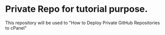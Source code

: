 # Private Repo for tutorial purpose.
This repository will be used to "How to Deploy Private GitHub Repositories to cPanel"
